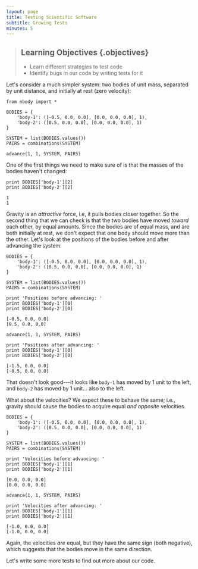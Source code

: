 ```yaml
---
layout: page
title: Testing Scientific Software
subtitle: Growing Tests
minutes: 5
---
```

> ## Learning Objectives {.objectives}
>
> * Learn different strategies to test code
> * Identify bugs in our code by writing tests for it

Let's consider a much simpler system:
two bodies of unit mass,
separated by unit distance,
and initially at rest (zero velocity):

~~~{.python}
from nbody import *

BODIES = {
    'body-1': ([-0.5, 0.0, 0.0], [0.0, 0.0, 0.0], 1),
    'body-2': ([0.5, 0.0, 0.0], [0.0, 0.0, 0.0], 1)
}

SYSTEM = list(BODIES.values())
PAIRS = combinations(SYSTEM)
~~~

~~~{.python}
advance(1, 1, SYSTEM, PAIRS)
~~~

One of the first things we need to make sure of is
that the masses of the bodies haven't changed:

~~~{.python}
print BODIES['body-1'][2]
print BODIES['body-2'][2]
~~~

~~~{.output}
1
1
~~~

Gravity is an *attractive* force, i.e,
it pulls bodies closer together.
So  the second thing that we can check is that
the two bodies have moved *toward* each other,
by equal amounts.
Since the bodies are of equal mass,
and are both initially at rest,
we don't expect that one body should
move more than the other.
Let's look at the positions of the
bodies before and after advancing the system:

~~~
BODIES = {
    'body-1': ([-0.5, 0.0, 0.0], [0.0, 0.0, 0.0], 1),
    'body-2': ([0.5, 0.0, 0.0], [0.0, 0.0, 0.0], 1)
}

SYSTEM = list(BODIES.values())
PAIRS = combinations(SYSTEM)
~~~

~~~{.python}
print 'Positions before advancing: '
print BODIES['body-1'][0]
print BODIES['body-2'][0]
~~~

~~~{.output}
[-0.5, 0.0, 0.0]
[0.5, 0.0, 0.0]
~~~

~~~{.python}
advance(1, 1, SYSTEM, PAIRS)
~~~

~~~{.python}
print 'Positions after advancing: '
print BODIES['body-1'][0]
print BODIES['body-2'][0]
~~~

~~~{.output}
[-1.5, 0.0, 0.0]
[-0.5, 0.0, 0.0]
~~~

That doesn't look good---it looks like `body-1` has moved by 1 unit to the left,
and `body-2` has moved by 1 unit... also to the left.

What about the velocities?
We expect these to behave the same; i.e.,
gravity should cause the bodies to acquire
equal *and opposite*  velocities.

~~~
BODIES = {
    'body-1': ([-0.5, 0.0, 0.0], [0.0, 0.0, 0.0], 1),
    'body-2': ([0.5, 0.0, 0.0], [0.0, 0.0, 0.0], 1)
}

SYSTEM = list(BODIES.values())
PAIRS = combinations(SYSTEM)
~~~

~~~{.python}
print 'Velocities before advancing: '
print BODIES['body-1'][1]
print BODIES['body-2'][1]
~~~

~~~{.output}
[0.0, 0.0, 0.0]
[0.0, 0.0, 0.0]
~~~

~~~{.python}
advance(1, 1, SYSTEM, PAIRS)
~~~

~~~{.python}
print 'Velocities after advancing: '
print BODIES['body-1'][1]
print BODIES['body-2'][1]
~~~

~~~{.output}
[-1.0, 0.0, 0.0]
[-1.0, 0.0, 0.0]
~~~

Again, the velocities *are* equal,
but they have the same sign (both negative),
which suggests that the bodies move
in the same direction.

Let's write some more tests to find out more about our code.
